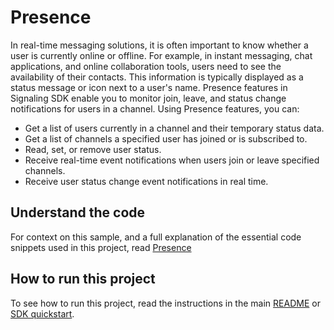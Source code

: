 # Presence

In real-time messaging solutions, it is often important to know whether a user is currently online or offline. For example, in instant messaging, chat applications, and online collaboration tools, users need to see the availability of their contacts. This information is typically displayed as a status message or icon next to a user's name. Presence features in Signaling SDK enable you to monitor join, leave, and status change notifications for users in a channel. Using Presence features, you can:

* Get a list of users currently in a channel and their temporary status data.
* Get a list of channels a specified user has joined or is subscribed to.
* Read, set, or remove user status.
* Receive real-time event notifications when users join or leave specified channels.
* Receive user status change event notifications in real time.

## Understand the code

For context on this sample, and a full explanation of the essential code snippets used in this project, read [Presence](https://docs-beta.agora.io/en/signaling/develop/presence?platform=linux-cpp)


## How to run this project

To see how to run this project, read the instructions in the main [README](../README.md) or [SDK quickstart](https://docs-beta.agora.io/en/signaling/get-started/get-started-sdk).

